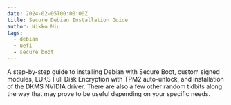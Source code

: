 ```yaml
---
date: 2024-02-05T00:00:00Z
title: Secure Debian Installation Guide
author: Nikko Miu
tags:
  - debian
  - uefi
  - secure boot
---
```


A step-by-step guide to installing Debian with Secure Boot, custom signed modules,
LUKS Full Disk Encryption with TPM2 auto-unlock, and installation of the DKMS
NVIDIA driver. There are also a few other random tidbits along the way that may
prove to be useful depending on your specific needs.
